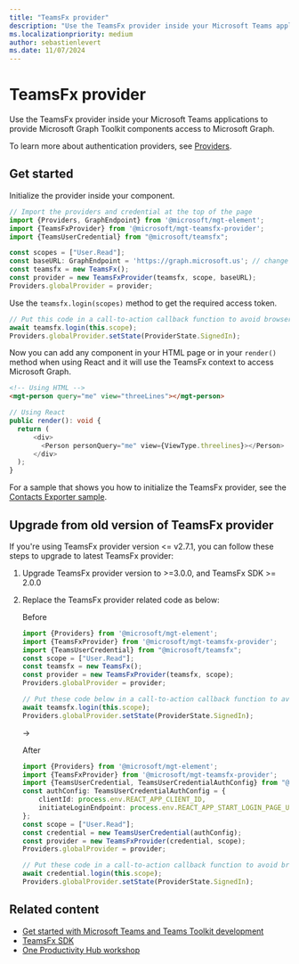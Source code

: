 ```yaml
---
title: "TeamsFx provider"
description: "Use the TeamsFx provider inside your Microsoft Teams applications to provide Microsoft Graph Toolkit components access to Microsoft Graph."
ms.localizationpriority: medium
author: sebastienlevert
ms.date: 11/07/2024
---
```


# TeamsFx provider

Use the TeamsFx provider inside your Microsoft Teams applications to provide Microsoft Graph Toolkit components access to Microsoft Graph.

To learn more about authentication providers, see [Providers](./providers.md).

## Get started

Initialize the provider inside your component.

```ts
// Import the providers and credential at the top of the page
import {Providers, GraphEndpoint} from '@microsoft/mgt-element';
import {TeamsFxProvider} from '@microsoft/mgt-teamsfx-provider';
import {TeamsUserCredential} from "@microsoft/teamsfx";

const scopes = ["User.Read"];
const baseURL: GraphEndpoint = 'https://graph.microsoft.us'; // change the base URL
const teamsfx = new TeamsFx();
const provider = new TeamsFxProvider(teamsfx, scope, baseURL);
Providers.globalProvider = provider;
```

Use the `teamsfx.login(scopes)` method to get the required access token.

```ts
// Put this code in a call-to-action callback function to avoid browser blocking automatically showing up pop-ups. 
await teamsfx.login(this.scope);
Providers.globalProvider.setState(ProviderState.SignedIn);
```

Now you can add any component in your HTML page or in your `render()` method when using React and it will use the TeamsFx context to access Microsoft Graph.

```html
<!-- Using HTML -->
<mgt-person query="me" view="threeLines"></mgt-person>
```

```ts
// Using React
public render(): void {
  return (
      <div>
        <Person personQuery="me" view={ViewType.threelines}></Person>
      </div>
  );
}
```

For a sample that shows you how to initialize the TeamsFx provider, see the [Contacts Exporter sample](https://github.com/OfficeDev/TeamsFx-Samples/tree/dev/hello-world-tab-with-backend).

## Upgrade from old version of TeamsFx provider
If you're using TeamsFx provider version <= v2.7.1, you can follow these steps to upgrade to latest TeamsFx provider:

1. Upgrade TeamsFx provider version to >=3.0.0, and TeamsFx SDK >= 2.0.0
1. Replace the TeamsFx provider related code as below:

    Before
    ```ts
    import {Providers} from '@microsoft/mgt-element';
    import {TeamsFxProvider} from '@microsoft/mgt-teamsfx-provider';
    import {TeamsUserCredential} from "@microsoft/teamsfx";
    const scope = ["User.Read"];
    const teamsfx = new TeamsFx();
    const provider = new TeamsFxProvider(teamsfx, scope);
    Providers.globalProvider = provider;

    // Put these code below in a call-to-action callback function to avoid browser blocking automatically showing up pop-ups. 
    await teamsfx.login(this.scope);
    Providers.globalProvider.setState(ProviderState.SignedIn);
    ```

    ->
    
    After
    ```ts
    import {Providers} from '@microsoft/mgt-element';
    import {TeamsFxProvider} from '@microsoft/mgt-teamsfx-provider';
    import {TeamsUserCredential, TeamsUserCredentialAuthConfig} from "@microsoft/teamsfx";
    const authConfig: TeamsUserCredentialAuthConfig = {
        clientId: process.env.REACT_APP_CLIENT_ID,
        initiateLoginEndpoint: process.env.REACT_APP_START_LOGIN_PAGE_URL,
    };
    const scope = ["User.Read"];
    const credential = new TeamsUserCredential(authConfig);
    const provider = new TeamsFxProvider(credential, scope);
    Providers.globalProvider = provider;

    // Put these code in a call-to-action callback function to avoid browser blocking automatically showing up pop-ups. 
    await credential.login(this.scope);
    Providers.globalProvider.setState(ProviderState.SignedIn);
    ```

## Related content
* [Get started with Microsoft Teams and Teams Toolkit development](https://aka.ms/teamsfx-docs)
* [TeamsFx SDK](/microsoftteams/platform/toolkit/teamsfx-sdk)
* [One Productivity Hub workshop](https://github.com/OfficeDev/OneProductivityHub-TeamsFx)
